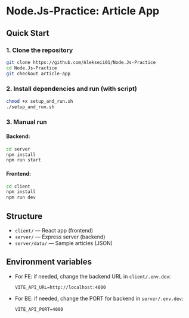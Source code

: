 
# Node.Js-Practice: Article App

## Quick Start

### 1. Clone the repository
```sh
git clone https://github.com/Alekseii01/Node.Js-Practice
cd Node.Js-Practice
git checkout article-app
```

### 2. Install dependencies and run (with script)
```sh
chmod +x setup_and_run.sh
./setup_and_run.sh
```

### 3. Manual run
#### Backend:
```sh
cd server
npm install
npm run start
```

#### Frontend:
```sh
cd client
npm install
npm run dev
```

## Structure
- `client/` — React app (frontend)
- `server/` — Express server (backend)
- `server/data/` — Sample articles (JSON)

## Environment variables
- For FE: if needed, change the backend URL in `client/.env.dev`:
  ```
  VITE_API_URL=http://localhost:4000
  ```
- For BE: if needed, change the PORT for backend in `server/.env.dev`:
  ```
  VITE_API_PORT=4000
  ```
